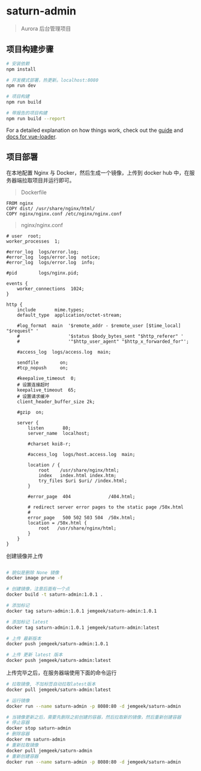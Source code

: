 # saturn-admin

> Aurora 后台管理项目

## 项目构建步骤

``` bash
# 安装依赖
npm install

# 开发模式部署，热更新。localhost:8080
npm run dev

# 项目构建
npm run build

# 带报告的项目构建
npm run build --report
```

For a detailed explanation on how things work, check out the [guide](http://vuejs-templates.github.io/webpack/) and [docs for vue-loader](http://vuejs.github.io/vue-loader).

## 项目部署

在本地配置 Nginx 与 Docker，然后生成一个镜像，上传到 docker hub 中，在服务器端拉取项目并运行即可。

> Dockerfile

```
FROM nginx
COPY dist/ /usr/share/nginx/html/
COPY nginx/nginx.conf /etc/nginx/nginx.conf
```

> nginx/nginx.conf

```
# user  root;
worker_processes  1;

#error_log  logs/error.log;
#error_log  logs/error.log  notice;
#error_log  logs/error.log  info;

#pid        logs/nginx.pid;

events {
    worker_connections  1024;
}

http {
    include       mime.types;
    default_type  application/octet-stream;

    #log_format  main  '$remote_addr - $remote_user [$time_local] "$request" '
    #                  '$status $body_bytes_sent "$http_referer" '
    #                  '"$http_user_agent" "$http_x_forwarded_for"';

    #access_log  logs/access.log  main;

    sendfile        on;
    #tcp_nopush     on;

    #keepalive_timeout  0;
    # 设置连接超时
    keepalive_timeout  65;
    # 设置请求缓冲
    client_header_buffer_size 2k;

    #gzip  on;

    server {
        listen       80;
        server_name  localhost;

        #charset koi8-r;

        #access_log  logs/host.access.log  main;

        location / {
            root    /usr/share/nginx/html;
            index   index.html index.htm;
            try_files $uri $uri/ /index.html;
        }

        #error_page  404              /404.html;

        # redirect server error pages to the static page /50x.html
        #
        error_page   500 502 503 504  /50x.html;
        location = /50x.html {
            root   /usr/share/nginx/html;
        }
    }
}

```

创建镜像并上传

``` bash

# 貌似是删除 None 镜像
docker image prune -f

# 创建镜像，注意后面有一个点
docker build -t saturn-admin:1.0.1 .

# 添加标记
docker tag saturn-admin:1.0.1 jemgeek/saturn-admin:1.0.1

# 添加标记 latest
docker tag saturn-admin:1.0.1 jemgeek/saturn-admin:latest

# 上传 最新版本
docker push jemgeek/saturn-admin:1.0.1

# 上传 更新 latest 版本
docker push jemgeek/saturn-admin:latest

```

上传完毕之后，在服务器端使用下面的命令运行

``` bash
# 拉取镜像, 不加标签自动拉取latest版本
docker pull jemgeek/saturn-admin:latest

# 运行镜像
docker run --name saturn-admin -p 8080:80 -d jemgeek/saturn-admin

# 当镜像更新之后，需要先删除之前创建的容器，然后拉取新的镜像，然后重新创建容器
# 停止容器
docker stop saturn-admin
# 删除容器
docker rm saturn-admin
# 重新拉取镜像
docker pull jemgeek/saturn-admin
# 重新创建容器
docker run --name saturn-admin -p 8080:80 -d jemgeek/saturn-admin
```
